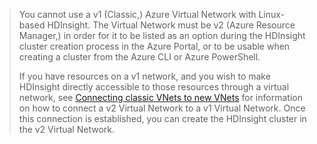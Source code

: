 > You cannot use a v1 (Classic,) Azure Virtual Network with Linux-based HDInsight. The Virtual Network must be v2 (Azure Resource Manager,) in order for it to be listed as an option during the HDInsight cluster creation process in the Azure Portal, or to be usable when creating a cluster from the Azure CLI or Azure PowerShell.
> 
> If you have resources on a v1 network, and you wish to make HDInsight directly accessible to those resources through a virtual network, see [Connecting classic VNets to new VNets](../articles/vpn-gateway/vpn-gateway-connect-different-deployment-models-portal.md) for information on how to connect a v2 Virtual Network to a v1 Virtual Network. Once this connection is established, you can create the HDInsight cluster in the v2 Virtual Network.
> 
>